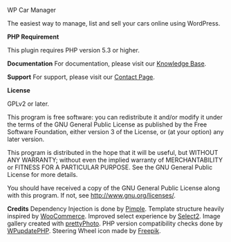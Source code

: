 WP Car Manager

The easiest way to manage, list and sell your cars online using WordPress.

**PHP Requirement**

This plugin requires PHP version 5.3 or higher.

**Documentation**
For documentation, please visit our [Knowledge Base](http://www.wpcarmanager.com/kb/).

**Support**
For support, please visit our [Contact Page](http://www.wpcarmanager.com/contact/).

**License**

GPLv2 or later.

This program is free software: you can redistribute it and/or modify
it under the terms of the GNU General Public License as published by
the Free Software Foundation, either version 3 of the License, or
(at your option) any later version.

This program is distributed in the hope that it will be useful,
but WITHOUT ANY WARRANTY; without even the implied warranty of
MERCHANTABILITY or FITNESS FOR A PARTICULAR PURPOSE.  See the
GNU General Public License for more details.

You should have received a copy of the GNU General Public License
along with this program.  If not, see <http://www.gnu.org/licenses/>.

**Credits**
Dependency Injection is done by [Pimple](https://github.com/silexphp/Pimple).
Template structure heavily inspired by [WooCommerce](https://github.com/woothemes/woocommerce).
Improved select experience by [Select2](https://github.com/select2/select2).
Image gallery created with [prettyPhoto](http://www.no-margin-for-errors.com/projects/prettyphoto-jquery-lightbox-clone/).
PHP version compatibility checks done by [WPupdatePHP](https://github.com/WPupdatePHP/wp-update-php).
Steering Wheel icon made by [Freepik](http://www.flaticon.com/authors/freepik).